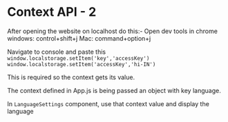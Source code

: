 # Context API - 2

After opening the website on localhost do this:-
Open dev tools in chrome
windows: control+shift+j
Mac: command+option+j

Navigate to console and paste this
<code>window.localstorage.setItem('key','accessKey')</code><br/>
<code>window.localstorage.setItem('accessKey','hi-IN')</code>

This is required so the context gets its value.

The context defined in App.js is being passed an object with key language.

In <code>LanguageSettings</code> component, use that context value and display the language
